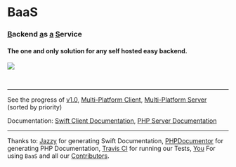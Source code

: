 <h1><a style='text-decoration:none' href='https://BackendasaService.github.io/' target='_blank'>BaaS</a></h1>

<h3><ins>B</ins>ackend <ins>a</ins>s <ins>a</ins> <ins>S</ins>ervice</h3>

<h4>The one and only solution for any self hosted easy backend.</h4>

[![](https://travis-ci.org/BackendasaService/BaaS.svg?branch=master)](https://travis-ci.org/BackendasaService/BaaS)

<br />
<hr />

See the progress of [v1.0](https://github.com/BackendasaService/BaaS/projects/3), [Multi-Platform Client](https://github.com/BackendasaService/BaaS/projects/1), [Multi-Platform Server](https://github.com/BackendasaService/BaaS/projects/2) (sorted by priority)

Documentation: <a target='_blank' href='https://BackendasaService.github.io/Framework'>Swift Client Documentation</a>, <a target='_blank' href='https://BackendasaService.github.io/Server'>PHP Server Documentation</a>
<br />

---
Thanks to: [Jazzy](https://github.com/realm/jazzy) for generating Swift Documentation, [PHPDocumentor](https://phpdoc.org) for generating PHP Documentation, [Travis CI](https://travis-ci.org) for running our Tests, [You](#) For using `BaaS` and all our [Contributors](https://github.com/BackendasaService/BaaS/blob/master/.github/Contributors.md).
